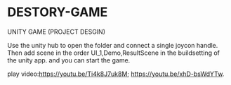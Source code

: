 # DESTORY-GAME
UNITY GAME (PROJECT DESGIN)

Use the unity hub to open the folder and connect a single joycon handle. 
Then add scene in the order UI_1,Demo,ResultScene in the buildsetting of the unity app. and you can start the game.

play video:https://youtu.be/Ti4k8J7uk8M;
           https://youtu.be/xhD-bsWdYTw.
